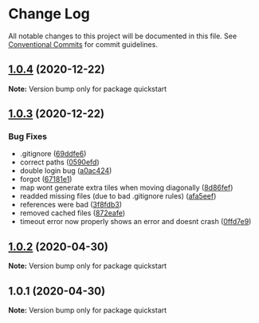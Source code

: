 # Change Log

All notable changes to this project will be documented in this file.
See [Conventional Commits](https://conventionalcommits.org) for commit guidelines.

## [1.0.4](https://github.com/kkortes/quickstart/compare/v1.0.3...v1.0.4) (2020-12-22)

**Note:** Version bump only for package quickstart





## [1.0.3](https://github.com/kkortes/quickstart/compare/v1.0.2...v1.0.3) (2020-12-22)


### Bug Fixes

* .gitignore ([69ddfe6](https://github.com/kkortes/quickstart/commit/69ddfe683536cd1b993f83ed55ec14a72ba6161a))
* correct paths ([0590efd](https://github.com/kkortes/quickstart/commit/0590efd02b882a430e9e94d6c75a445f73cea75b))
* double login bug ([a0ac424](https://github.com/kkortes/quickstart/commit/a0ac42456ff68aafcedb6a80f92af00d9e8f0fdd))
* forgot ([67181e1](https://github.com/kkortes/quickstart/commit/67181e11b981f51992ab54e2cc853b930de31d22))
* map wont generate extra tiles when moving diagonally ([8d86fef](https://github.com/kkortes/quickstart/commit/8d86fefe9bea3462b3d1eb11df93c40e3b3d310b))
* readded missing files (due to bad .gitignore rules) ([afa5eef](https://github.com/kkortes/quickstart/commit/afa5eefdb273d2506c617012885a5613f8eadcbc))
* references were bad ([3f8fdb3](https://github.com/kkortes/quickstart/commit/3f8fdb343e8ebb18e92a880f90e526f76f0e1573))
* removed cached files ([872eafe](https://github.com/kkortes/quickstart/commit/872eafe2b4d8efb4f32d57c33782ec51fceff025))
* timeout error now properly shows an error and doesnt crash ([0ffd7e9](https://github.com/kkortes/quickstart/commit/0ffd7e9ecafc27acc3e95107fc10adbc63869fce))





## [1.0.2](https://github.com/kkortes/quickstart/compare/v1.0.1...v1.0.2) (2020-04-30)

**Note:** Version bump only for package quickstart





## 1.0.1 (2020-04-30)

**Note:** Version bump only for package quickstart
